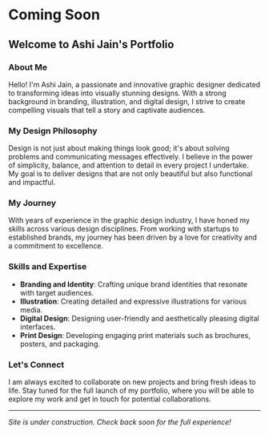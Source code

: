 # Coming Soon

## Welcome to Ashi Jain's Portfolio

### About Me

Hello! I'm Ashi Jain, a passionate and innovative graphic designer dedicated to transforming ideas into visually stunning designs. With a strong background in branding, illustration, and digital design, I strive to create compelling visuals that tell a story and captivate audiences.

### My Design Philosophy

Design is not just about making things look good; it's about solving problems and communicating messages effectively. I believe in the power of simplicity, balance, and attention to detail in every project I undertake. My goal is to deliver designs that are not only beautiful but also functional and impactful.

### My Journey

With years of experience in the graphic design industry, I have honed my skills across various design disciplines. From working with startups to established brands, my journey has been driven by a love for creativity and a commitment to excellence.

### Skills and Expertise

- **Branding and Identity**: Crafting unique brand identities that resonate with target audiences.
- **Illustration**: Creating detailed and expressive illustrations for various media.
- **Digital Design**: Designing user-friendly and aesthetically pleasing digital interfaces.
- **Print Design**: Developing engaging print materials such as brochures, posters, and packaging.

### Let's Connect

I am always excited to collaborate on new projects and bring fresh ideas to life. Stay tuned for the full launch of my portfolio, where you will be able to explore my work and get in touch for potential collaborations.

---

*Site is under construction. Check back soon for the full experience!*

